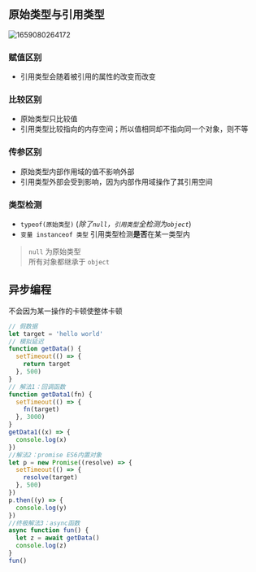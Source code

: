 ## 原始类型与引用类型

![1659080264172](@img/1659080264172.png)

### 赋值区别

- 引用类型会随着被引用的属性的改变而改变

### 比较区别

- 原始类型只比较值
- 引用类型比较指向的内存空间；所以值相同却不指向同一个对象，则不等

### 传参区别

- 原始类型内部作用域的值不影响外部
- 引用类型外部会受到影响，因为内部作用域操作了其引用空间

### 类型检测

- `typeof(原始类型)` (_除了`null`，`引用类型`全检测为`object`_)
- `变量 instanceof 类型` 引用类型检测**是否**在某一类型内

> `null` 为原始类型  
> 所有对象都继承于 `object`

## 异步编程

不会因为某一操作的卡顿使整体卡顿

```js
// 假数据
let target = 'hello world'
// 模拟延迟
function getData() {
  setTimeout(() => {
    return target
  }, 500)
}
// 解法1：回调函数
function getData1(fn) {
  setTimeout(() => {
    fn(target)
  }, 3000)
}
getData1((x) => {
  console.log(x)
})
//解法2：promise ES6内置对象
let p = new Promise((resolve) => {
  setTimeout(() => {
    resolve(target)
  }, 500)
})
p.then((y) => {
  console.log(y)
})
//终极解法3：async函数
async function fun() {
  let z = await getData()
  console.log(z)
}
fun()
```
